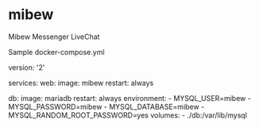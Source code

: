 # mibew
Mibew Messenger LiveChat


Sample docker-compose.yml


 version: '2'
 
 services:
  web:
    image: mibew
    restart: always
    
  db:
    image: mariadb
    restart: always
    environment:
      - MYSQL_USER=mibew
      - MYSQL_PASSWORD=mibew
      - MYSQL_DATABASE=mibew
      - MYSQL_RANDOM_ROOT_PASSWORD=yes
    volumes:
      - ./db:/var/lib/mysql
